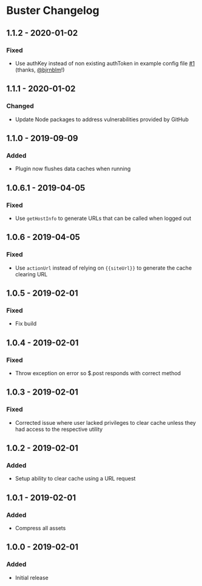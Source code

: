 # Buster Changelog

## 1.1.2 - 2020-01-02

### Fixed
- Use authKey instead of non existing authToken in example config file [#1](https://github.com/trendyminds/buster/pull/1) (thanks, [@bjrnblm](https://github.com/bjrnblm)!)

## 1.1.1 - 2020-01-02

### Changed
- Update Node packages to address vulnerabilities provided by GitHub

## 1.1.0 - 2019-09-09

### Added
- Plugin now flushes data caches when running

## 1.0.6.1 - 2019-04-05

### Fixed
- Use `getHostInfo` to generate URLs that can be called when logged out

## 1.0.6 - 2019-04-05

### Fixed
- Use `actionUrl` instead of relying on `{{siteUrl}}` to generate the cache clearing URL

## 1.0.5 - 2019-02-01

### Fixed
- Fix build

## 1.0.4 - 2019-02-01

### Fixed
- Throw exception on error so $.post responds with correct method

## 1.0.3 - 2019-02-01

### Fixed
- Corrected issue where user lacked privileges to clear cache unless they had access to the respective utility

## 1.0.2 - 2019-02-01

### Added
- Setup ability to clear cache using a URL request

## 1.0.1 - 2019-02-01

### Added
- Compress all assets

## 1.0.0 - 2019-02-01

### Added
- Initial release
